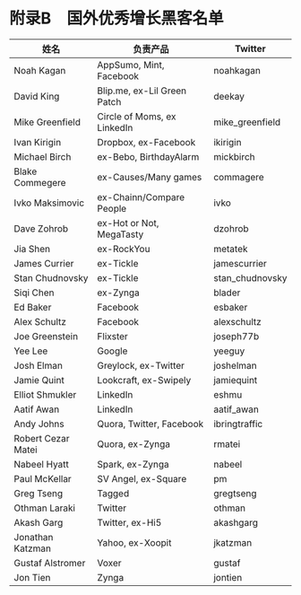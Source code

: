 # 附录B　国外优秀增长黑客名单  

[](https://jobrest.gitbooks.io/growthhacking/content/fu_lu_b_guo_wai_you_xiu_zeng_chang_hei_ke_ming_dan.html)  

<table>
<thead>
<tr>
<th>姓名</th>
<th>负责产品</th>
<th>Twitter</th>
</tr>
</thead>
<tbody>
<tr>
<td>Noah Kagan</td>
<td>AppSumo, Mint, Facebook</td>
<td>noahkagan</td>
</tr>
<tr>
<td>David King</td>
<td>Blip.me, ex-Lil Green Patch</td>
<td>deekay</td>
</tr>
<tr>
<td>Mike Greenfield</td>
<td>Circle of Moms, ex LinkedIn</td>
<td>mike_greenfield</td>
</tr>
<tr>
<td>Ivan Kirigin</td>
<td>Dropbox, ex-Facebook</td>
<td>ikirigin</td>
</tr>
<tr>
<td>Michael Birch</td>
<td>ex-Bebo, BirthdayAlarm</td>
<td>mickbirch</td>
</tr>
<tr>
<td>Blake Commegere</td>
<td>ex-Causes/Many games</td>
<td>commagere</td>
</tr>
<tr>
<td>Ivko Maksimovic</td>
<td>ex-Chainn/Compare People</td>
<td>ivko</td>
</tr>
<tr>
<td>Dave Zohrob</td>
<td>ex-Hot or Not, MegaTasty</td>
<td>dzohrob</td>
</tr>
<tr>
<td>Jia Shen</td>
<td>ex-RockYou</td>
<td>metatek</td>
</tr>
<tr>
<td>James Currier</td>
<td>ex-Tickle</td>
<td>jamescurrier</td>
</tr>
<tr>
<td>Stan Chudnovsky</td>
<td>ex-Tickle</td>
<td>stan_chudnovsky</td>
</tr>
<tr>
<td>Siqi Chen</td>
<td>ex-Zynga</td>
<td>blader</td>
</tr>
<tr>
<td>Ed Baker</td>
<td>Facebook</td>
<td>esbaker</td>
</tr>
<tr>
<td>Alex Schultz</td>
<td>Facebook</td>
<td>alexschultz</td>
</tr>
<tr>
<td>Joe Greenstein</td>
<td>Flixster</td>
<td>joseph77b</td>
</tr>
<tr>
<td>Yee Lee</td>
<td>Google</td>
<td>yeeguy</td>
</tr>
<tr>
<td>Josh Elman</td>
<td>Greylock, ex-Twitter</td>
<td>joshelman</td>
</tr>
<tr>
<td>Jamie Quint</td>
<td>Lookcraft, ex-Swipely</td>
<td>jamiequint</td>
</tr>
<tr>
<td>Elliot Shmukler</td>
<td>LinkedIn</td>
<td>eshmu</td>
</tr>
<tr>
<td>Aatif Awan</td>
<td>LinkedIn</td>
<td>aatif_awan</td>
</tr>
<tr>
<td>Andy Johns</td>
<td>Quora, Twitter, Facebook</td>
<td>ibringtraffic</td>
</tr>
<tr>
<td>Robert Cezar Matei</td>
<td>Quora, ex-Zynga</td>
<td>rmatei</td>
</tr>
<tr>
<td>Nabeel Hyatt</td>
<td>Spark, ex-Zynga</td>
<td>nabeel</td>
</tr>
<tr>
<td>Paul McKellar</td>
<td>SV Angel, ex-Square</td>
<td>pm</td>
</tr>
<tr>
<td>Greg Tseng</td>
<td>Tagged</td>
<td>gregtseng</td>
</tr>
<tr>
<td>Othman Laraki</td>
<td>Twitter</td>
<td>othman</td>
</tr>
<tr>
<td>Akash Garg</td>
<td>Twitter, ex-Hi5</td>
<td>akashgarg</td>
</tr>
<tr>
<td>Jonathan Katzman</td>
<td>Yahoo, ex-Xoopit</td>
<td>jkatzman</td>
</tr>
<tr>
<td>Gustaf Alstromer</td>
<td>Voxer</td>
<td>gustaf</td>
</tr>
<tr>
<td>Jon Tien</td>
<td>Zynga</td>
<td>jontien</td>
</tr>
</tbody>
</table>
